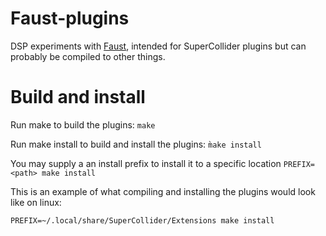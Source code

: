 # Faust-plugins

DSP experiments with [Faust](https://faust.grame.fr), intended for SuperCollider plugins but can probably be compiled to other things.

# Build and install

Run make to build the plugins:
`make`

Run make install to build and install the plugins:
`m̀ake install`

You may supply a an install prefix to install it to a specific location
`PREFIX=<path> make install`

This is an example of what compiling and installing the plugins would look like on linux:
``` 
PREFIX=~/.local/share/SuperCollider/Extensions make install
```
